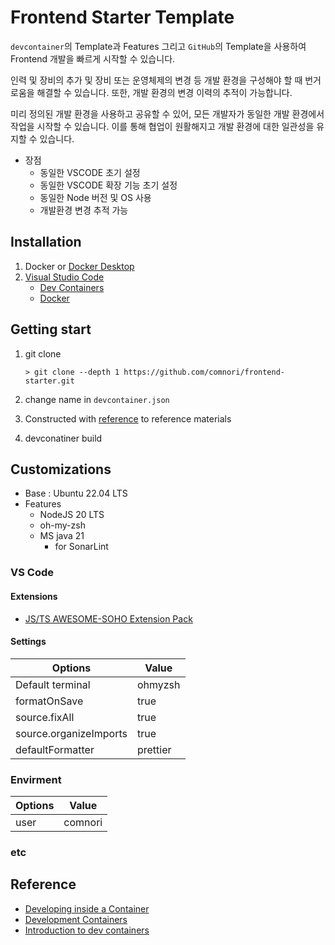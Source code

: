 # Frontend Starter Template

`devcontainer`의 Template과 Features 그리고 `GitHub`의 Template을 사용하여 Frontend 개발을 빠르게 시작할 수 있습니다.

인력 및 장비의 추가 및 장비 또는 운영체제의 변경 등 개발 환경을 구성해야 할 때 번거로움을 해결할 수 있습니다. 또한, 개발 환경의 변경 이력의 추적이 가능합니다.

미리 정의된 개발 환경을 사용하고 공유할 수 있어, 모든 개발자가 동일한 개발 환경에서 작업을 시작할 수 있습니다. 이를 통해 협업이 원활해지고 개발 환경에 대한 일관성을 유지할 수 있습니다.

- 장점
  - 동일한 VSCODE 초기 설정
  - 동일한 VSCODE 확장 기능 초기 설정
  - 동일한 Node 버전 및 OS 사용
  - 개발환경 변경 추적 가능

## Installation

1. Docker or [Docker Desktop](https://www.docker.com/products/docker-desktop/)
2. [Visual Studio Code](https://code.visualstudio.com/)
    - [Dev Containers](vscode:extension/ms-vscode-remote.remote-containers)
    - [Docker](vscode:extension/ms-azuretools.vscode-docker)

## Getting start

1. git clone

    ```shell
    > git clone --depth 1 https://github.com/comnori/frontend-starter.git
    ```

2. change name in `devcontainer.json`
3. Constructed with [reference](#reference) to reference materials
4. devconatiner build

## Customizations

- Base : Ubuntu 22.04 LTS
- Features
  - NodeJS 20 LTS
  - oh-my-zsh
  - MS java 21
    - for SonarLint

### VS Code

#### Extensions

- [JS/TS AWESOME-SOHO Extension Pack](https://marketplace.visualstudio.com/items?itemName=comnori.js-awesome-soho-extension-pack)

#### Settings

|Options|Value|
|-|-|
|Default terminal|ohmyzsh|
|formatOnSave|true|
|source.fixAll|true|
|source.organizeImports|true|
|defaultFormatter|prettier|

### Envirment

|Options|Value|
|-|-|
|user|comnori|

### etc

## Reference

- [Developing inside a Container](https://code.visualstudio.com/docs/devcontainers/containers)
- [Development Containers](https://containers.dev/)
- [Introduction to dev containers](https://docs.github.com/en/codespaces/setting-up-your-project-for-codespaces/adding-a-dev-container-configuration/introduction-to-dev-containers)

